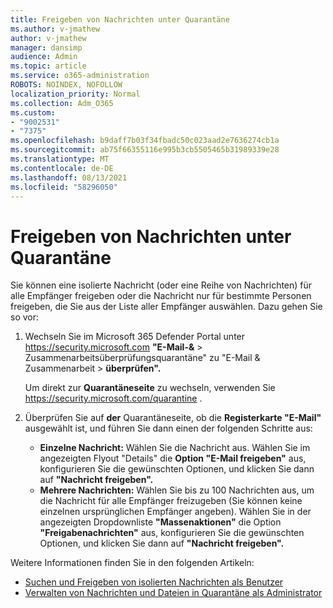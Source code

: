 ```yaml
---
title: Freigeben von Nachrichten unter Quarantäne
ms.author: v-jmathew
author: v-jmathew
manager: dansimp
audience: Admin
ms.topic: article
ms.service: o365-administration
ROBOTS: NOINDEX, NOFOLLOW
localization_priority: Normal
ms.collection: Adm_O365
ms.custom:
- "9002531"
- "7375"
ms.openlocfilehash: b9daff7b03f34fbadc50c023aad2e7636274cb1a
ms.sourcegitcommit: ab75f66355116e995b3cb5505465b31989339e28
ms.translationtype: MT
ms.contentlocale: de-DE
ms.lasthandoff: 08/13/2021
ms.locfileid: "58296050"
---
```

# <a name="release-quarantined-messages"></a>Freigeben von Nachrichten unter Quarantäne

Sie können eine isolierte Nachricht (oder eine Reihe von Nachrichten) für alle Empfänger freigeben oder die Nachricht nur für bestimmte Personen freigeben, die Sie aus der Liste aller Empfänger auswählen. Dazu gehen Sie so vor:

1. Wechseln Sie im Microsoft 365 Defender Portal unter <https://security.microsoft.com> **"E-Mail-&** \> Zusammenarbeitsüberprüfungsquarantäne" zu "E-Mail & Zusammenarbeit  \> **überprüfen".**

   Um direkt zur **Quarantäneseite** zu wechseln, verwenden Sie <https://security.microsoft.com/quarantine> .

2. Überprüfen Sie auf **der** Quarantäneseite, ob die **Registerkarte "E-Mail"** ausgewählt ist, und führen Sie dann einen der folgenden Schritte aus:
   - **Einzelne Nachricht:** Wählen Sie die Nachricht aus. Wählen Sie im angezeigten Flyout "Details" die **Option "E-Mail freigeben"** aus, konfigurieren Sie die gewünschten Optionen, und klicken Sie dann auf **"Nachricht freigeben".**
   - **Mehrere Nachrichten:** Wählen Sie bis zu 100 Nachrichten aus, um die Nachricht für alle Empfänger freizugeben (Sie können keine einzelnen ursprünglichen Empfänger angeben). Wählen Sie in der angezeigten Dropdownliste **"Massenaktionen"** die Option **"Freigabenachrichten"** aus, konfigurieren Sie die gewünschten Optionen, und klicken Sie dann auf **"Nachricht freigeben".**

Weitere Informationen finden Sie in den folgenden Artikeln:

- [Suchen und Freigeben von isolierten Nachrichten als Benutzer](https://docs.microsoft.com/microsoft-365/security/office-365-security/find-and-release-quarantined-messages-as-a-user)
- [Verwalten von Nachrichten und Dateien in Quarantäne als Administrator](https://docs.microsoft.com/microsoft-365/security/office-365-security/manage-quarantined-messages-and-files)

